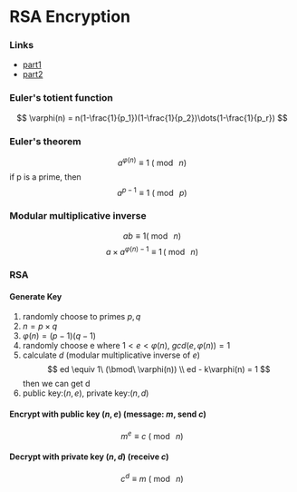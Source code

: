 RSA Encryption
===
### Links
* [part1](http://www.ruanyifeng.com/blog/2013/06/rsa_algorithm_part_one.html)
* [part2](http://www.ruanyifeng.com/blog/2013/07/rsa_algorithm_part_two.html)

### Euler's totient function

$$
\varphi(n) = n(1-\frac{1}{p_1})(1-\frac{1}{p_2})\dots(1-\frac{1}{p_r})
$$

### Euler's theorem
$$
a^{\varphi(n)} \equiv 1\ (\bmod\ n)
$$
if p is a prime, then
$$
a^{p-1} \equiv 1\ (\bmod\ p)
$$

### Modular multiplicative inverse
$$
ab \equiv 1 (\bmod\ n)
$$
$$
a \times a^{\varphi(n)-1} \equiv 1 \,(\bmod\ n)
$$

### RSA
#### Generate Key
1. randomly choose to primes $p,q$
2. $n = p \times q$
3. $\varphi(n) = (p-1)(q-1)$
4. randomly choose e where $1<e<\varphi(n),\ gcd(e, \varphi(n)) = 1$
5. calculate $d$ (modular multiplicative inverse of $e$)
    $$
    ed \equiv 1\ (\bmod\ \varphi(n))
    \\
    ed - k\varphi(n) = 1
    $$
    then we can get d
6. public key:$(n,e)$, private key:$(n,d)$

#### Encrypt with public key $(n,e)$ (message: $m$, send $c$)
$$
    m^e \equiv c\ (\bmod\ n)
$$
#### Decrypt with private key $(n,d)$ (receive $c$)
$$
    c^d \equiv m\ (\bmod\ n)
$$
